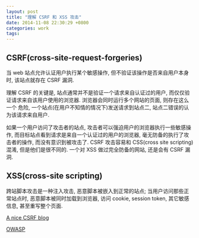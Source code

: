 ```yaml
---
layout: post
title: "理解 CSRF 和 XSS 攻击"
date: 2014-11-08 22:30:29 +0800
categories: work
tags:
---
```


## CSRF(cross-site-request-forgeries)

当 web 站点允许认证用户执行某个敏感操作, 但不验证该操作是否来自用户本身时, 该站点就存在 CSRF 漏洞.

理解 CSRF 的关键是, 站点通常并不是验证一个请求来自认证过的用户, 而仅仅验证请求来自该用户使用的浏览器. 浏览器会同时运行多个网站的页面, 则存在这么一个
危险, 一个站点(在用户不知情的情况下)发送请求到站点二, 站点二错误的认为该请求来自用户. 

如果一个用户访问了攻击者的站点, 攻击者可以强迫用户的浏览器执行一些敏感操作, 而目标站点看到请求是来自一个认证过的用户的浏览器, 毫无防备的执行了攻击者的操作, 而没有意识到被攻击了. CSRF 攻击容易和 CSS(cross site scripting) 混淆, 但是他们是很不同的. 一个对 XSS 做过完全防备的网站, 还是会有 CSRF 漏洞.

## XSS(cross-site scripting)

跨站脚本攻击是一种注入攻击, 恶意脚本被嵌入到正常的站点; 当用户访问那些正常站点时, 恶意脚本被同时加载到浏览器, 访问 cookie, session token, 
其它敏感信息, 甚至重写整个页面.

[A nice CSRF blog](https://freedom-to-tinker.com/blog/wzeller/popular-websites-vulnerable-cross-site-request-forgery-attacks/)

[OWASP](https://www.owasp.org/index.php/Cross-site_Scripting)